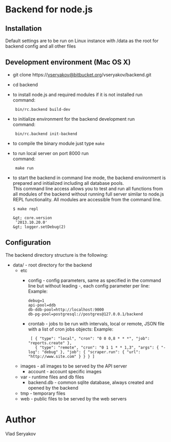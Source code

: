# Backend for node.js

## Installation

  Default settings are to be run on Linux instance with /data as the root for
  backend config and all other files
  
## Development environment (Mac OS X)  

 - git clone https://vseryakov@bitbucket.org/vseryakov/backend.git
 - cd backend
 - to install node.js and required modules if it is not installed run  
    command:
   
        bin/rc.backend build-dev

 - to initialize environment for the backend development run  
    command:
   
        bin/rc.backend init-backend
   
 - to compile the binary module just type ```make```
 - to run local server on port 8000 run  
    command:
   
        make run
 
 - to start the backend in command line mode, the backend environment is prepared and initialized including all database pools.   
   This command line access allows you to test and run all functions from all modules of the backend without running full server 
   similar to node.js REPL functionality. All modules are accessible from the command line.
   
       $ make repl
   
       &gt; core.version  
        '2013.10.20.0'  
       &gt; logger.setDebug(2)  
     
## Configuration

 The backend directory structure is the following:
 
 - data/ - root directory for the backend
   - etc 
      - config - config parameters, same as specified in the command line but without leading -, each config parameter per line:
        Example:
        
            debug=1  
            api-pool=ddb  
            db-ddb-pool=http://localhost:9000  
            db-pg-pool=postgresql://postgres@127.0.0.1/backend
         
     - crontab - jobs to be run with intervals, local or remote, JSON file with a list of cron jobs objects:
        Example:  
       
            [ { "type": "local", "cron": "0 0 0,8 * * *", "job": "reports.create" },  
              { "type": "remote", "cron": "0 1 1 * * 1,3", "args": { "-log": "debug" }, "job": { "scraper.run": { "url": "http://www.site.com" } } } ]
             
   - images - all images to be served by the API server
     - account - account specific images
   - var - runtime files and db files
     - backend.db - common sqlite database, always created and opened by the backend
   - tmp - temporary files
   - web - public files to be served by the web servers  

# Author
  Vlad Seryakov

